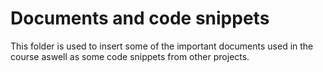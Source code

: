 # Documents and code snippets

This folder is used to insert some of the important documents used in the course aswell as some code snippets from other projects.
